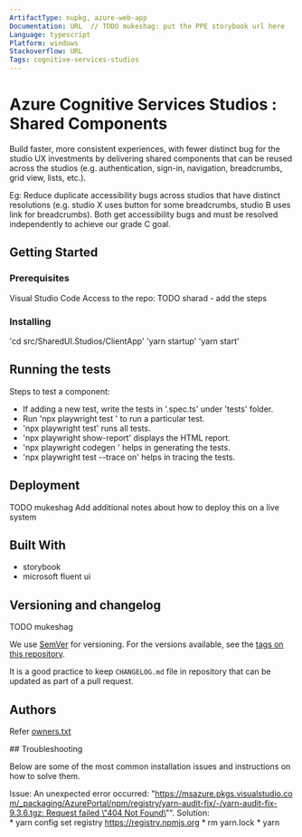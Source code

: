 ```yaml
---
ArtifactType: nupkg, azure-web-app
Documentation: URL  // TODO mukeshag: put the PPE storybook url here
Language: typescript
Platform: windows
Stackoverflow: URL
Tags: cognitive-services-studios
---
```


# Azure Cognitive Services Studios : Shared Components

Build faster, more consistent experiences, with fewer distinct bug for the studio UX investments by delivering shared components that can be reused across the studios (e.g. authentication, sign-in, navigation, breadcrumbs, grid view, lists, etc.).​

Eg: Reduce duplicate accessibility bugs across studios that have distinct resolutions (e.g. studio X uses button for some breadcrumbs, studio B uses link for breadcrumbs). Both get accessibility bugs and must be resolved independently to achieve our grade C goal.

## Getting Started

### Prerequisites

Visual Studio Code
Access to the repo: TODO sharad - add the steps

### Installing

'cd src/SharedUI.Studios/ClientApp'
'yarn startup'
'yarn start'

## Running the tests

Steps to test a component:

* If adding a new test, write the tests in '<component-name>.spec.ts' under 'tests' folder.
* Run 'npx playwright test <test-name>' to run a particular test.
* 'npx playwright test' runs all tests.
* 'npx playwright show-report' displays the HTML report.
* 'npx playwright codegen <URL>' helps in generating the tests.
* 'npx playwright test --trace on' helps in tracing the tests.

## Deployment

TODO mukeshag
Add additional notes about how to deploy this on a live system

## Built With

- storybook
- microsoft fluent ui

## Versioning and changelog
TODO mukeshag

We use [SemVer](http://semver.org/) for versioning. For the versions available, see the [tags on this repository](link-to-tags-or-other-release-location).

It is a good practice to keep `CHANGELOG.md` file in repository that can be updated as part of a pull request.

## Authors

Refer [owners.txt](https://msazure.visualstudio.com/Cognitive%20Services/_git/Cognitive-Services-Shared-UI-Components?path=/owners.txt)

## Troubleshooting

Below are some of the most common installation issues and instructions on how to solve them.

Issue: An unexpected error occurred: "https://msazure.pkgs.visualstudio.com/_packaging/AzurePortal/npm/registry/yarn-audit-fix/-/yarn-audit-fix-9.3.6.tgz: Request failed \"404 Not Found\"".
Solution: 
* yarn config set registry https://registry.npmjs.org
* rm yarn.lock
* yarn
